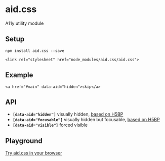 # aid.css
A11y utility module

## Setup
```
npm install aid.css --save
```

```
<link rel="stylesheet" href="node_modules/aid.css/aid.css">
```

## Example
```
<a href="#main" data-aid="hidden">skip</a>
```

## API

- <b>`[data-aid="hidden"]`</b> visually hidden, [based on H5BP](https://github.com/h5bp/html5-boilerplate/blob/5.3.0/src/css/main.css#L119-L133)
- <b>`[data-aid="focusable"]`</b> visually hidden but focusable, [based on H5BP](https://github.com/h5bp/html5-boilerplate/blob/5.3.0/src/css/main.css#L135-L149)
- <b>`[data-aid="visible"]`</b> forced visible

## Playground
[Try aid.css in your browser](http://ryanve.github.io/aid.css/)
